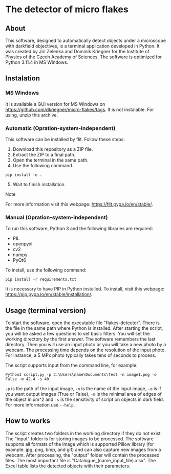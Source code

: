 # The detector of micro flakes

## About
This software, designed to automatically detect objects under a microscope with darkfield objectives, is a terminal application developed in Python. It was created by Jiri Zelenka and Dominik Kriegner for the Institute of Physics of the Czech Academy of Sciences. The software is optimized for Python 3.11.4 in MS Windows.

## Instalation

### MS Windows
It is available a GUI version for MS Windows on https://github.com/dkriegner/micro-flakes/tags. It is not instalable. For using, unzip this archive.

### Automatic (Opration-system-independent)
This software can be installed by flit. Follow these steps:
1. Download this repository as a ZIP file.
2. Extract the ZIP to a final path.
3. Open the terminal in the same path.
4. Use the following command.
```
pip install -e .
```
5. Wait to finish installation.
> [!NOTE]
> For more information visit this webpage: https://flit.pypa.io/en/stable/.


### Manual (Opration-system-independent)
To run this software, Python 3 and the following libraries are required:
- PIL
- openpyxl
- cv2
- numpy
- PyQt6

To install, use the following command:
```
pip install -r requirements.txt
```
It is necessary to have PIP in Python installed. To install, visit this webpage: https://pip.pypa.io/en/stable/installation/.

## Usage (terminal version)
To start the software, open the executable file "flakes-detector". There is the file in the same path where Python is installed. After starting the script, you will be asked a few questions to set basic filters. You will set the working directory by the first answer. The software remembers the last directory. Then you will use an input photo or you will take a new photo by a webcam. The processing time depends on the resolution of the input photo. For instance, a 5 MPx photo typically takes tens of seconds to process.

The script supports input from the command  line, for example:
```
Python3 script.py -p C:\Users\name\Documents\Test -n image1.png -o False -m 42.4 -s 40
```
`-p` is the path of the input image, `-n` is the name of the input image, `-o` is if you want output images (True or False), `-m` is the minimal area of edges of the object in um^2 and `-s` is the sensitivity of script on objects in dark field. For more information use `--help`.
## How to works
The script creates two folders in the working directory if they do not exist. The "input" folder is for storing images to be processed. The software supports all formats of the image which is supported Pillow library (for example: jpg, png, bmp, and gif) and can also capture new images from a webcam. After processing, the "output" folder will contain the processed files. The most important file is "Catalogue_(name_input_file).xlsx". The Excel table lists the detected objects with their parameters.
